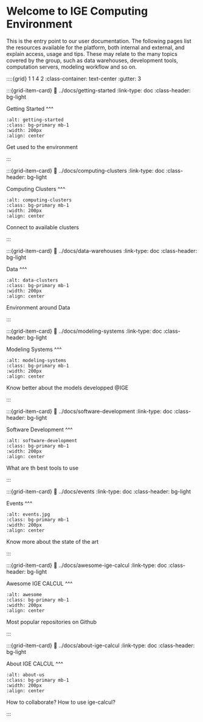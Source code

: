 # Welcome to IGE Computing Environment


This is the entry point to our user documentation. The following pages list the resources available for the platform, both internal and external, and explain access, usage and tips. These may relate to the many topics covered by the group, such as data warehouses, development tools, computation servers, modeling workflow and so on.


::::{grid} 1 1 4 2
:class-container: text-center 
:gutter: 3

:::{grid-item-card} 
:link: ../docs/getting-started
:link-type: doc
:class-header: bg-light

Getting Started
^^^
```{image} ../images/getting-started.jpg
:alt: getting-started
:class: bg-primary mb-1
:width: 200px
:align: center
```

Get used to the environment

:::


:::{grid-item-card} 
:link: ../docs/computing-clusters
:link-type: doc
:class-header: bg-light

Computing Clusters
^^^
```{image} ../images/computing-clusters.png
:alt: computing-clusters
:class: bg-primary mb-1
:width: 200px
:align: center
```

Connect to available clusters

:::


:::{grid-item-card} 
:link: ../docs/data-warehouses
:link-type: doc
:class-header: bg-light

Data
^^^
```{image} ../images/data-clusters.png
:alt: data-clusters
:class: bg-primary mb-1
:width: 200px
:align: center
```
 Environment around Data 

:::


:::{grid-item-card} 
:link: ../docs/modeling-systems
:link-type: doc
:class-header: bg-light

Modeling Systems 
^^^
```{image} ../images/modeling-systems.jpeg
:alt: modeling-systems
:class: bg-primary mb-1
:width: 200px
:align: center
```

Know better about the models developped @IGE

:::


:::{grid-item-card} 
:link: ../docs/software-development
:link-type: doc
:class-header: bg-light

Software Development
^^^
```{image} ../images/software-development.jpg
:alt: software-development
:class: bg-primary mb-1
:width: 200px
:align: center
```

What are th best tools to use

:::

:::{grid-item-card} 
:link: ../docs/events
:link-type: doc
:class-header: bg-light

Events
^^^
```{image} ../images/events.jpg
:alt: events.jpg
:class: bg-primary mb-1
:width: 200px
:align: center
```

Know more about the state of the art

:::


:::{grid-item-card} 
:link: ../docs/awesome-ige-calcul
:link-type: doc
:class-header: bg-light

Awesome IGE CALCUL
^^^
```{image} ../images/awesome.jpg
:alt: awesome
:class: bg-primary mb-1
:width: 200px
:align: center
```

Most popular repositories on Github

:::

:::{grid-item-card} 
:link: ../docs/about-ige-calcul
:link-type: doc
:class-header: bg-light

About IGE CALCUL
^^^
```{image} ../images/about-us.jpg
:alt: about-us
:class: bg-primary mb-1
:width: 200px
:align: center
```
How to collaborate? How to use ige-calcul?

:::


